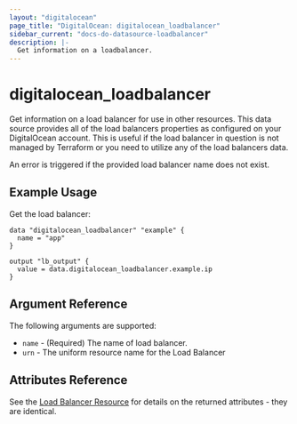 ```yaml
---
layout: "digitalocean"
page_title: "DigitalOcean: digitalocean_loadbalancer"
sidebar_current: "docs-do-datasource-loadbalancer"
description: |-
  Get information on a loadbalancer.
---
```


# digitalocean_loadbalancer

Get information on a load balancer for use in other resources. This data source
provides all of the load balancers properties as configured on your DigitalOcean
account. This is useful if the load balancer in question is not managed by
Terraform or you need to utilize any of the load balancers data.

An error is triggered if the provided load balancer name does not exist.

## Example Usage

Get the load balancer:

```hcl
data "digitalocean_loadbalancer" "example" {
  name = "app"
}

output "lb_output" {
  value = data.digitalocean_loadbalancer.example.ip
}
```

## Argument Reference

The following arguments are supported:

* `name` - (Required) The name of load balancer.
* `urn` - The uniform resource name for the Load Balancer

## Attributes Reference

See the [Load Balancer Resource](/docs/providers/do/r/loadbalancer.html) for details on the
returned attributes - they are identical.